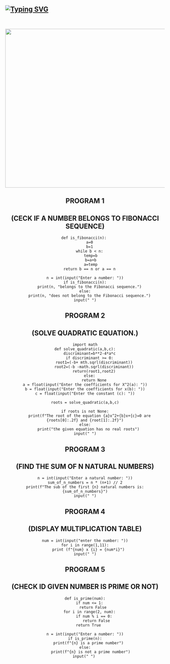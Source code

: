 ## [![Typing SVG](https://readme-typing-svg.herokuapp.com?font=Lemon+milk&color=F7000&lines=THIS+IS+A+GITHUB+REPOSITORY;Created+by+Anandh)](https://git.io/typing-svg)

   <br> 
</p>
 
<div align="center">
  <img border-radius: 15px src="https://i.imgur.com/MsQr6WI.jpeg" width="1200" height="500"/>
  <p align="center">
 
</p>


## PROGRAM 1 
## (CECK IF A NUMBER BELONGS TO FIBONACCI SEQUENCE)

```
def is_fibonacci(n): 
    a=0
    b=1
    while b < n:
     temp=b
     b=a+b
     a=temp
    return b == n or a == n

n = int(input("Enter a number: "))
if is_fibonacci(n):
    print(n, "belongs to the Fibonacci sequence.")
else:
    print(n, "does not belong to the Fibonacci sequence.")
input(" ")
```

## PROGRAM 2 
## (SOLVE QUADRATIC EQUATION.)

```
import math
def solve_quadratic(a,b,c):
    discriminant=b**2-4*a*c
    if discriminant >= 0:
        root1=(-b+ mth.sqrl(discriminant))
        root2=(-b -math.sqrl(discriminant))
        return(root1,root2)
    else:
        return None
a = float(input("Enter the coefficients for X^2(a): "))
b = float(input("Enter the coefficients for x(b): "))
c = float(input("Enter the constant (c): "))

roots = solve_quadratic(a,b,c)

if roots is not None:
    print(f"The root of the equation {a}x^2+{b}x+{c}=0 are {roots[0]:.2f} and {root[1]:.2f}")
else:
    print("the given equation has no real roots") 
input(" ")
```
## PROGRAM 3
## (FIND THE SUM OF N NATURAL NUMBERS)

```
n = int(input("Enter a natural number: "))
sum_of_n_numbers = n * (n+1) // 2
print(f"The sub of the first {n} natural numbers is: {sum_of_n_numbers}")
input(" ")
```
## PROGRAM 4
## (DISPLAY MULTIPLICATION TABLE)

```
num = int(input("enter the number: "))
for i in range(1,11):
   print (f"{num} x {i} = {num*i}")
input(" ")
```
## PROGRAM 5
## (CHECK ID GIVEN NUMBER IS PRIME OR NOT)

```
def is_prime(num):
    if num <= 1:
       return False
    for i in range(2, num):
        if num % i == 0:
          return False
    return True 

n = int(input("Enter a number: "))
if is_prime(n):
   print(f"{n} is a prime number")
else:
     print(f"{n} is not a prime number")
input(" ") 
```
